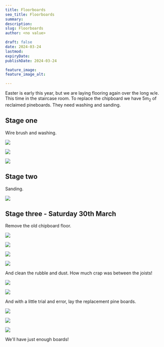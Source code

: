 ```yaml
---
title: Floorboards
seo_title: Floorboards
summary: 
description: 
slug: Floorboards
author: <no value>

draft: false
date: 2024-03-24
lastmod: 
expiryDate: 
publishDate: 2024-03-24

feature_image: 
feature_image_alt: 

---
```

Easter is early this year, but we are laying flooring again over the long w/e. This time in the staircase room.
To replace the chipboard we have 5m<sub>2</sub> of reclaimed pineboards. They need washing and sanding.

## Stage one

Wire brush and washing.

![](/images/0511.jpeg)

![](/images/0512.jpeg)

![](/images/0516.jpeg)


## Stage two

Sanding.

![](/images/6721.jpeg)

## Stage three - Saturday 30th March

Remove the old chipboard floor. 

![](/images/0517.jpeg)


![](/images/6760.jpeg)

![](/images/6756.jpeg)

![](/images/6766.jpeg)


And clean the rubble and dust. How much crap was between the joists!

![](/images/0519.jpeg)

![](/images/6769.jpeg)





And with a little trial and error, lay the replacement pine boards.

![](/images/0521.jpeg)

![](/images/0522.jpeg)

![](/images/0524.jpeg)

We'll have just enough boards!







